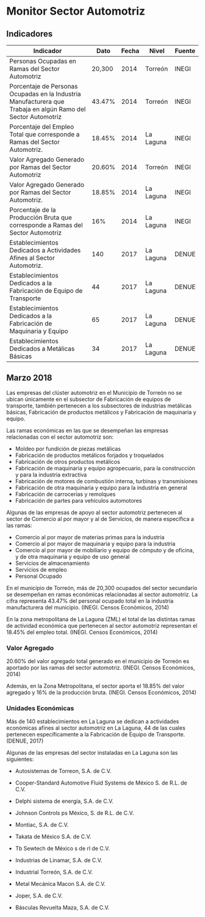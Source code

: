 # Monitor Sector Automotriz

## Indicadores

Indicador |Dato |Fecha  |Nivel  |Fuente|
----------|-----|-------|-------|------|
Personas Ocupadas en Ramas del Sector Automotriz    |20,300 |2014   |Torreón    |INEGI|
Porcentaje de Personas Ocupadas en la Industria Manufacturera que Trabaja en algún Ramo del Sector Automotriz   |43.47% |2014   |Torreón    |INEGI|
Porcentaje del Empleo Total que corresponde a Ramas del Sector Automotriz.  |18.45% |2014   |La Laguna  |INEGI|
Valor Agregado Generado por Ramas del Sector Automotriz |20.60% |2014   |Torreón    |INEGI|
Valor Agregado Generado por Ramas del Sector Automotriz.    |18.85% |2014   |La Laguna  |INEGI|
Porcentaje de la Producción Bruta que corresponde a Ramas del Sector Automotriz |16%    |2014   |La Laguna  |INEGI|
Establecimientos Dedicados a Actividades Afines al Sector Automotriz.   |140    |2017   |La Laguna  |DENUE|
Establecimientos Dedicados a la Fabricación de Equipo de Transporte |44 |2017   |La Laguna  |DENUE|
Establecimientos Dedicados a la Fabricación de Maquinaria y Equipo  |65 |2017   |La Laguna  |DENUE|
Establecimientos Dedicados a Metálicas Básicas  |34 |2017   |La Laguna  |DENUE|


## Marzo 2018

Las empresas del clúster automotriz en el Municipio de Torreón no se ubican únicamente en el subsector de Fabricación de equipos de transporte, también pertenecen a los subsectores de industrias metálicas básicas, Fabricación de productos metálicos y Fabricación de maquinaria y equipo.

Las ramas económicas en las que se desempeñan las empresas relacionadas con el sector automotriz son:

- Moldeo por fundición de piezas metálicas
- Fabricación de productos metálicos forjados y troquelados
- Fabricación de otros productos metálicos
- Fabricación de maquinaria y equipo agropecuario, para la construcción y para la industria extractiva
- Fabricación de motores de combustión interna, turbinas y transmisiones
- Fabricación de otra maquinaria y equipo para la industria en general
- Fabricación de carrocerías y remolques
- Fabricación de partes para vehículos automotores

Algunas de las empresas de apoyo al sector automotriz pertenecen al sector de Comercio al por mayor y al de Servicios, de manera específica a las ramas:
- Comercio al por mayor de materias primas para la industria
- Comercio al por mayor de maquinaria y equipo para la industria
- Comercio al por mayor de mobiliario y equipo de cómputo y de oficina, y de otra maquinaria y equipo de uso general
- Servicios de almacenamiento
- Servicios de empleo
- Personal Ocupado

En el municipio de Torreón, más de 20,300 ocupados del sector secundario se desempeñan en ramas económicas relacionadas al sector automotriz. La cifra representa 43.47% del personal ocupado total en la industria manufacturera del municipio. (INEGI. Censos Económicos, 2014)

En la zona metropolitana de La Laguna (ZML) el total de las distintas ramas de actividad económica que pertenecen al sector automotriz representan el 18.45% del empleo total. (INEGI. Censos Económicos, 2014)




### Valor Agregado

20.60% del valor agregado total generado en el municipio de Torreón es aportado por las ramas del sector automotriz. (INEGI. Censos Económicos, 2014)

Además, en la Zona Metropolitana, el sector aporta el 18.85% del valor agregado y 16% de la producción bruta. (INEGI. Censos Económicos, 2014)

### Unidades Económicas

Más de 140 establecimientos en La Laguna se dedican a actividades económicas afines al sector automotriz en La Laguna, 44 de las cuales pertenecen específicamente a la Fabricación de Equipo de Transporte. (DENUE, 2017)


Algunas de las empresas del sector instaladas en La Laguna son las siguientes:

- Autosistemas de Torreon, S.A. de C.V.

- Cooper-Standard Automotive Fluid Systems de México S. de R.L. de C.V.

- Delphi sistema de energía, S.A. de C.V.

- Johnson Controls ps México, S. de R.L. de C.V.

- Montiac, S.A. de C.V.

- Takata de México S.A. de C.V.

- Tb Sewtech de México s de rl de C.V.

- Industrias de Linamar, S.A. de C.V.

- Industrial Torreón, S.A. de C.V.

- Metal Mecánica Macon S.A. de C.V.

- Joper, S.A. de C.V.

- Básculas Revuelta Maza, S.A. de C.V.
